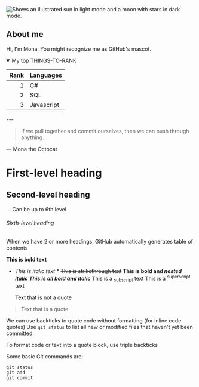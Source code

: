 <!-- THIS IS A COMMENT, WON'T BE SHOWN -->

<picture>
  <source media="(prefers-color-scheme: dark)" srcset="https://user-images.githubusercontent.com/25423296/163456776-7f95b81a-f1ed-45f7-b7ab-8fa810d529fa.png">
  <source media="(prefers-color-scheme: light)" srcset="https://user-images.githubusercontent.com/25423296/163456779-a8556205-d0a5-45e2-ac17-42d089e3c3f8.png">
  <img alt="Shows an illustrated sun in light mode and a moon with stars in dark mode." src="https://user-images.githubusercontent.com/25423296/163456779-a8556205-d0a5-45e2-ac17-42d089e3c3f8.png">
</picture>

## About me

Hi, I'm Mona. You might recognize me as GitHub's mascot.

<details open>
<summary>My top THINGS-TO-RANK</summary>

| Rank | Languages  |
|-----:|------------|
|     1| C#         |
|     2| SQL        |
|     3| Javascript |

</details>


--- <!-- Horizontal line -->
<!-- The next goes a quote -->
> If we pull together and commit ourselves, then we can push through anything.
> 
— Mona the Octocat

# First-level heading
## Second-level heading
... Can be up to 6th level
###### Sixth-level heading

When we have 2 or more headings, GitHub automatically generates table of contents

**This is bold text**
* *This is italic text* *
  ~~This is strikethrough text~~
  **This is bold and _nested italic_**
  ***This is all bold and italic***
  This is a <sub>subscript</sub> text
  This is a <sup>superscript</sup> text

  Text that is not a quote
> Text that is a quote

We can use backticks to quote code without formatting (for inline code quotes)
Use `git status` to list all new or modified files that haven't yet been committed.

To format code or text into a quote block, use triple backticks

Some basic Git commands are:
```
git status
git add
git commit
```


